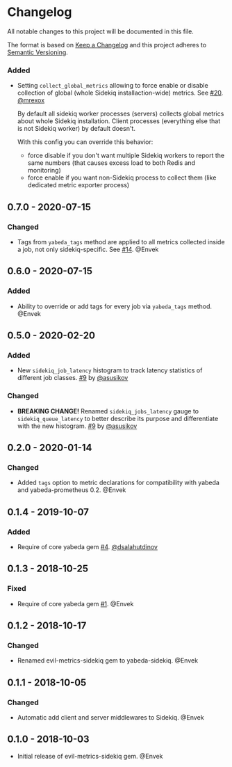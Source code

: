 # Changelog

All notable changes to this project will be documented in this file.

The format is based on [Keep a Changelog](http://keepachangelog.com/en/1.0.0/)
and this project adheres to [Semantic Versioning](http://semver.org/spec/v2.0.0.html).

### Added

 - Setting `collect_global_metrics` allowing to force enable or disable collection of global (whole Sidekiq installaction-wide) metrics. See [#20](https://github.com/yabeda-rb/yabeda-sidekiq/pull/20). [@mrexox]

    By default all sidekiq worker processes (servers) collects global metrics about whole Sidekiq installation.
    Client processes (everything else that is not Sidekiq worker) by default doesn't.

    With this config you can override this behavior:
    - force disable if you don't want multiple Sidekiq workers to report the same numbers (that causes excess load to both Redis and monitoring)
    - force enable if you want non-Sidekiq process to collect them (like dedicated metric exporter process)

## 0.7.0 - 2020-07-15

### Changed

 - Tags from `yabeda_tags` method are applied to all metrics collected inside a job, not only sidekiq-specific. See [#14](https://github.com/yabeda-rb/yabeda-sidekiq/issues/14). @Envek

## 0.6.0 - 2020-07-15

### Added

 - Ability to override or add tags for every job via `yabeda_tags` method. @Envek

## 0.5.0 - 2020-02-20

### Added

 - New `sidekiq_job_latency` histogram to track latency statistics of different job classes. [#9](https://github.com/yabeda-rb/yabeda-sidekiq/pull/9) by [@asusikov]

### Changed

 - **BREAKING CHANGE!** Renamed `sidekiq_jobs_latency` gauge to `sidekiq_queue_latency` to better describe its purpose and differentiate with the new histogram. [#9](https://github.com/yabeda-rb/yabeda-sidekiq/pull/9) by [@asusikov]

## 0.2.0 - 2020-01-14

### Changed

 - Added `tags` option to metric declarations for compatibility with yabeda and yabeda-prometheus 0.2. @Envek

## 0.1.4 - 2019-10-07

### Added

 - Require of core yabeda gem [#4](https://github.com/yabeda-rb/yabeda-sidekiq/pull/4). [@dsalahutdinov]

## 0.1.3 - 2018-10-25

### Fixed

 - Require of core yabeda gem [#1](https://github.com/yabeda-rb/yabeda-sidekiq/issues/1). @Envek

## 0.1.2 - 2018-10-17

### Changed

 - Renamed evil-metrics-sidekiq gem to yabeda-sidekiq. @Envek

## 0.1.1 - 2018-10-05

### Changed

 - Automatic add client and server middlewares to Sidekiq. @Envek

## 0.1.0 - 2018-10-03

 - Initial release of evil-metrics-sidekiq gem. @Envek

[@dsalahutdinov]: https://github.com/dsalahutdinov "Salahutdinov Dmitry"
[@asusikov]: https://github.com/asusikov "Alexander Susikov"
[@mrexox]: https://github.com/mrexox "Valentine Kiselev"
